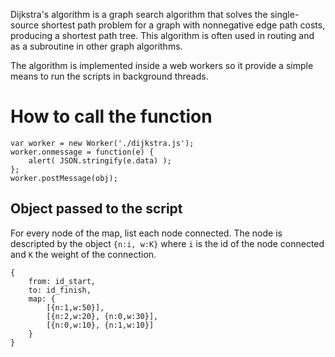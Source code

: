 Dijkstra's algorithm is a graph search algorithm that solves the single-source shortest path problem for a graph with nonnegative edge path costs, producing a shortest path tree. This algorithm is often used in routing and as a subroutine in other graph algorithms.

The algorithm is implemented inside a web workers so it provide a simple means to run the scripts in background threads.

# How to call the function

	var worker = new Worker('./dijkstra.js');
	worker.onmessage = function(e) {
		alert( JSON.stringify(e.data) );
	};  
	worker.postMessage(obj);

## Object passed to the script

For every node of the map, list each node connected. The node is descripted by the object `{n:i, w:K}` where `i` is the id of the node connected and	`K` the weight of the connection.

	{
		from: id_start,
		to: id_finish,
		map: {
			[{n:1,w:50}],
			[{n:2,w:20}, {n:0,w:30}],
			[{n:0,w:10}, {n:1,w:10}]
		}
	}

